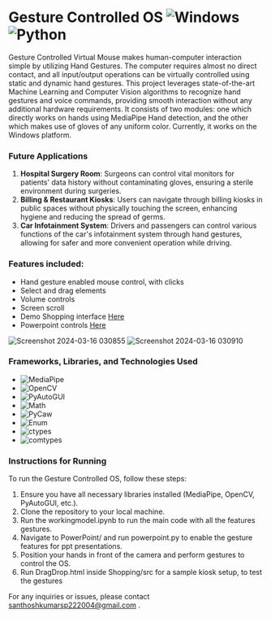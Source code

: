 # Gesture Controlled OS ![Windows](https://img.shields.io/badge/Windows-Latest-blue)  ![Python](https://img.shields.io/badge/Python-3.9.7-blue)


Gesture Controlled Virtual Mouse makes human-computer interaction simple by utilizing Hand Gestures. The computer requires almost no direct contact, and all input/output operations can be virtually controlled using static and dynamic hand gestures. This project leverages state-of-the-art Machine Learning and Computer Vision algorithms to recognize hand gestures and voice commands, providing smooth interaction without any additional hardware requirements. It consists of two modules: one which directly works on hands using MediaPipe Hand detection, and the other which makes use of gloves of any uniform color. Currently, it works on the Windows platform.

### Future Applications
1. **Hospital Surgery Room**: Surgeons can control vital monitors for patients' data history without contaminating gloves, ensuring a sterile environment during surgeries.
2. **Billing & Restaurant Kiosks**: Users can navigate through billing kiosks in public spaces without physically touching the screen, enhancing hygiene and reducing the spread of germs.
3. **Car Infotainment System**: Drivers and passengers can control various functions of the car's infotainment system through hand gestures, allowing for safer and more convenient operation while driving.

### Features included: 
 - Hand gesture enabled mouse control, with clicks
 - Select and drag elements
 - Volume controls
 - Screen scroll
 - Demo Shopping interface [Here](https://github.com/GokulAnithaNandakumar/Technicia/blob/main/Shopping/src/DragDrop.html) 
 - Powerpoint controls [Here](https://github.com/GokulAnithaNandakumar/Technicia/blob/main/Powerpoint/powerpoint.py)

   
![Screenshot 2024-03-16 030855](https://github.com/GokulAnithaNandakumar/Technicia/assets/112749784/64b86d2a-5858-43a9-a8d0-a1b2aaf324d4)
![Screenshot 2024-03-16 030910](https://github.com/GokulAnithaNandakumar/Technicia/assets/112749784/edda3903-ffe4-4aa1-bc0a-501a0541058f)




### Frameworks, Libraries, and Technologies Used
- ![MediaPipe](https://img.shields.io/badge/MediaPipe-Latest-blue)
- ![OpenCV](https://img.shields.io/badge/OpenCV-4.5.3-green)
- ![PyAutoGUI](https://img.shields.io/badge/PyAutoGUI-0.9.52-orange)
- ![Math](https://img.shields.io/badge/Math-Standard-yellow)
- ![PyCaw](https://img.shields.io/badge/PyCaw-Latest-lightgrey)
- ![Enum](https://img.shields.io/badge/Enum-Latest-red)
- ![ctypes](https://img.shields.io/badge/ctypes-Latest-blueviolet)
- ![comtypes](https://img.shields.io/badge/comtypes-Latest-yellowgreen)


### Instructions for Running
To run the Gesture Controlled OS, follow these steps:

1. Ensure you have all necessary libraries installed (MediaPipe, OpenCV, PyAutoGUI, etc.).
2. Clone the repository to your local machine.
3. Run the workingmodel.ipynb to run the main code with all the features gestures.
4. Navigate to PowerPoint/ and run powerpoint.py to enable the gesture features for ppt presentations.
5. Position your hands in front of the camera and perform gestures to control the OS.
6. Run DragDrop.html inside Shopping/src for a sample kiosk setup, to test the gestures


For any inquiries or issues, please contact santhoshkumarsp222004@gmail.com .
